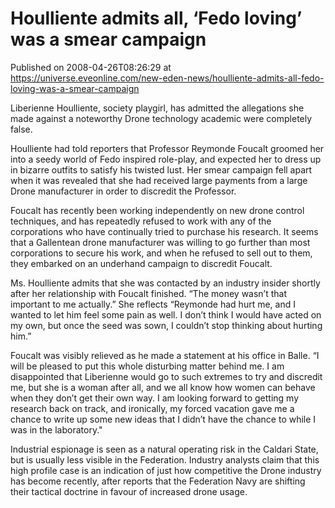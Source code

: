 # Houlliente admits all, ‘Fedo loving’ was a smear campaign
Published on 2008-04-26T08:26:29 at https://universe.eveonline.com/new-eden-news/houlliente-admits-all-fedo-loving-was-a-smear-campaign

Liberienne Houlliente, society playgirl, has admitted the allegations she made against a noteworthy Drone technology academic were completely false.

Houlliente had told reporters that Professor Reymonde Foucalt groomed her into a seedy world of Fedo inspired role-play, and expected her to dress up in bizarre outfits to satisfy his twisted lust. Her smear campaign fell apart when it was revealed that she had received large payments from a large Drone manufacturer in order to discredit the Professor.

Foucalt has recently been working independently on new drone control techniques, and has repeatedly refused to work with any of the corporations who have continually tried to purchase his research. It seems that a Gallentean drone manufacturer was willing to go further than most corporations to secure his work, and when he refused to sell out to them, they embarked on an underhand campaign to discredit Foucalt.

Ms. Houlliente admits that she was contacted by an industry insider shortly after her relationship with Foucalt finished. “The money wasn’t that important to me actually.” She reflects “Reymonde had hurt me, and I wanted to let him feel some pain as well. I don’t think I would have acted on my own, but once the seed was sown, I couldn’t stop thinking about hurting him.”

Foucalt was visibly relieved as he made a statement at his office in Balle. “I will be pleased to put this whole disturbing matter behind me. I am disappointed that Liberienne would go to such extremes to try and discredit me, but she is a woman after all, and we all know how women can behave when they don’t get their own way. I am looking forward to getting my research back on track, and ironically, my forced vacation gave me a chance to write up some new ideas that I didn’t have the chance to while I was in the laboratory."

Industrial espionage is seen as a natural operating risk in the Caldari State, but is usually less visible in the Federation. Industry analysts claim that this high profile case is an indication of just how competitive the Drone industry has become recently, after reports that the Federation Navy are shifting their tactical doctrine in favour of increased drone usage.
